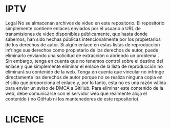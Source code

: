 # IPTV
Legal
No se almacenan archivos de video en este repositorio. El repositorio simplemente contiene enlaces enviados por el usuario a URL de transmisiones de video disponibles públicamente, que hasta donde sabemos, han sido hechas públicas intencionalmente por los propietarios de los derechos de autor. Si algún enlace en estas listas de reproducción infringe sus derechos como propietario de los derechos de autor, puede eliminarlo enviando una solicitud de extracción o abriendo un problema . Sin embargo, tenga en cuenta que no tenemos control sobre el destino del enlace y que simplemente eliminar el enlace de la lista de reproducción no eliminará su contenido de la web. Tenga en cuenta que vincular no infringe directamente los derechos de autor porque no se realiza ninguna copia en el sitio que proporciona el enlace y, por lo tanto, esta no es una razón válida para enviar un aviso de DMCA a GitHub. Para eliminar este contenido de la web, debe comunicarse con el servidor web que realmente aloja el contenido ( no GitHub ni los mantenedores de este repositorio).

# LICENCE
